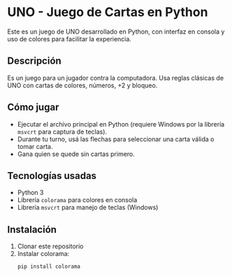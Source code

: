 # UNO - Juego de Cartas en Python

Este es un juego de UNO desarrollado en Python, con interfaz en consola y uso de colores para facilitar la experiencia.

## Descripción

Es un juego para un jugador contra la computadora. Usa reglas clásicas de UNO con cartas de colores, números, +2 y bloqueo.

## Cómo jugar

- Ejecutar el archivo principal en Python (requiere Windows por la librería `msvcrt` para captura de teclas).  
- Durante tu turno, usá las flechas para seleccionar una carta válida o tomar carta.  
- Gana quien se quede sin cartas primero.

## Tecnologías usadas

- Python 3  
- Librería `colorama` para colores en consola  
- Librería `msvcrt` para manejo de teclas (Windows)

## Instalación

1. Clonar este repositorio  
2. Instalar colorama:  
   ```bash
   pip install colorama
